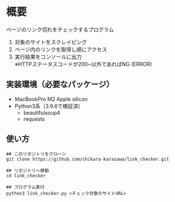 # 概要

ページのリンク切れをチェックするプログラム  
1. 対象のサイトをスクレイピング  
2. ページ内のリンクを取得し順にアクセス  
3. 実行結果をコンソールに出力  
※HTTPステータスコードが200~以外であればNG (ERROR)  
  
## 実装環境（必要なパッケージ）

* MacBookPro M2 Apple silicon  
* Python3系（3.9.6で検証済）  
  * beautifulsoup4  
  * requests  
  
## 使い方

```
## このリポジトリをクローン
git clone https://github.com/chikara-karasawa/link_checker.git

## リポジトリへ移動
cd link_checker

## プログラム実行
python3 link_checker.py <チェック対象のサイトURL>
```
  
